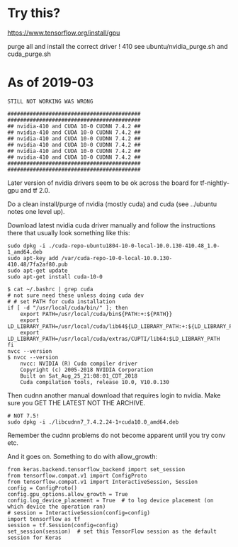 # Try this?

https://www.tensorflow.org/install/gpu

purge all and install the correct driver ! 410 see ubuntu/nvidia_purge.sh and cuda_purge.sh

# As of 2019-03

    STILL NOT WORKING WAS WRONG

    ##########################################
    ##########################################
    ## nvidia-410 and CUDA 10-0 CUDNN 7.4.2 ##
    ## nvidia-410 and CUDA 10-0 CUDNN 7.4.2 ##
    ## nvidia-410 and CUDA 10-0 CUDNN 7.4.2 ##
    ## nvidia-410 and CUDA 10-0 CUDNN 7.4.2 ##
    ## nvidia-410 and CUDA 10-0 CUDNN 7.4.2 ##
    ## nvidia-410 and CUDA 10-0 CUDNN 7.4.2 ##
    ##########################################
    ##########################################

Later version of nvidia drivers seem to be ok across the board for tf-nightly-gpu and tf 2.0.

Do a clean install/purge of nvidia (mostly cuda) and cuda (see ../ubuntu notes one level up).

Download latest nvidia cuda driver manually and follow the instructions there that usually look something like this:

    sudo dpkg -i ./cuda-repo-ubuntu1804-10-0-local-10.0.130-410.48_1.0-1_amd64.deb
    sudo apt-key add /var/cuda-repo-10-0-local-10.0.130-410.48/7fa2af80.pub
    sudo apt-get update
    sudo apt-get install cuda-10-0

    $ cat ~/.bashrc | grep cuda
    # not sure need these unless doing cuda dev
    # # set PATH for cuda installation
    if [ -d "/usr/local/cuda/bin/" ]; then
        export PATH=/usr/local/cuda/bin${PATH:+:${PATH}}
        export LD_LIBRARY_PATH=/usr/local/cuda/lib64${LD_LIBRARY_PATH:+:${LD_LIBRARY_PATH}}
        export LD_LIBRARY_PATH=/usr/local/cuda/extras/CUPTI/lib64:$LD_LIBRARY_PATH
    fi
    nvcc --version
    $ nvcc --version
        nvcc: NVIDIA (R) Cuda compiler driver
        Copyright (c) 2005-2018 NVIDIA Corporation
        Built on Sat_Aug_25_21:08:01_CDT_2018
        Cuda compilation tools, release 10.0, V10.0.130

Then cudnn another manual download that requires login to nvidia. Make sure you GET THE LATEST NOT THE ARCHIVE.

    # NOT 7.5!
    sudo dpkg -i ./libcudnn7_7.4.2.24-1+cuda10.0_amd64.deb

Remember the cudnn problems do not become apparent until you try conv etc.

And it goes on. Something to do with allow_growth:

    from keras.backend.tensorflow_backend import set_session
    from tensorflow.compat.v1 import ConfigProto
    from tensorflow.compat.v1 import InteractiveSession, Session
    config = ConfigProto()
    config.gpu_options.allow_growth = True
    config.log_device_placement = True  # to log device placement (on which device the operation ran)
    # session = InteractiveSession(config=config)
    import tensorflow as tf
    session = tf.Session(config=config)
    set_session(session)  # set this TensorFlow session as the default session for Keras

